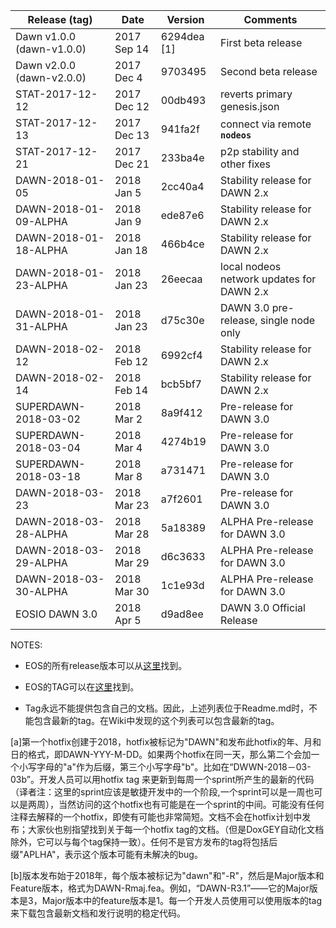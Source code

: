 | Release (tag)                 | Date        | Version     | Comments             |
|-------------------------------|-------------|-------------|----------------------|
| Dawn v1.0.0 (dawn-v1.0.0)     | 2017 Sep 14 | 6294dea [1] | First beta release   |
| Dawn v2.0.0 (dawn-v2.0.0)     | 2017 Dec 4  | 9703495     | Second beta release  |
| STAT-2017-12-12            | 2017 Dec 12 | 00db493  | reverts primary genesis.json|
| STAT-2017-12-13            | 2017 Dec 13 | 941fa2f  | connect via remote **`nodeos`** |
| STAT-2017-12-21            | 2017 Dec 21 | 233ba4e  | p2p stability and other fixes |
| DAWN-2018-01-05            | 2018 Jan 5 | 2cc40a4  | Stability release for DAWN 2.x |
| DAWN-2018-01-09-ALPHA            | 2018 Jan 9 | ede87e6  | Stability release for DAWN 2.x |
| DAWN-2018-01-18-ALPHA            | 2018 Jan 18 | 466b4ce  | Stability release for DAWN 2.x |
| DAWN-2018-01-23-ALPHA            | 2018 Jan 23 | 26eecaa  | local nodeos network updates for DAWN 2.x |
| DAWN-2018-01-31-ALPHA            | 2018 Jan 23 | d75c30e  | DAWN 3.0 pre-release, single node only |
| DAWN-2018-02-12           | 2018 Feb 12 | 6992cf4  | Stability release for DAWN 2.x |
| DAWN-2018-02-14           | 2018 Feb 14 | bcb5bf7  | Stability release for DAWN 2.x |
| SUPERDAWN-2018-03-02           | 2018 Mar 2 | 8a9f412  | Pre-release for DAWN 3.0 |
| SUPERDAWN-2018-03-04           | 2018 Mar 4 | 4274b19  | Pre-release for DAWN 3.0 |
| SUPERDAWN-2018-03-18           | 2018 Mar 8 | a731471  | Pre-release for DAWN 3.0 |
| DAWN-2018-03-23           | 2018 Mar 23 | a7f2601  | Pre-release for DAWN 3.0 |
| DAWN-2018-03-28-ALPHA           | 2018 Mar 28 | 5a18389  | ALPHA Pre-release for DAWN 3.0 |
| DAWN-2018-03-29-ALPHA           | 2018 Mar 29 | d6c3633  | ALPHA Pre-release for DAWN 3.0 |
| DAWN-2018-03-30-ALPHA           | 2018 Mar 30 | 1c1e93d  | ALPHA Pre-release for DAWN 3.0 |
| EOSIO DAWN 3.0           | 2018 Apr 5 | d9ad8ee  | DAWN 3.0 Official Release |

NOTES:  

* EOS的所有release版本可以从[这里](https://github.com/EOSIO/eos/releases)找到。 

* EOS的TAG可以在[这里](https://github.com/EOSIO/eos/tags)找到。 

* Tag永远不能提供包含自己的文档。因此，上述列表位于Readme.md时，不能包含最新的tag。在Wiki中发现的这个列表可以包含最新的tag。 

[a]第一个hotfix创建于2018，hotfix被标记为"DAWN"和发布此hotfix的年、月和日的格式，即DAWN-YYY-M-DD。如果两个hotfix在同一天，那么第二个会加一个小写字母的"a"作为后缀，第三个小写字母"b"。比如在“DWWN-2018－03-03b”。开发人员可以用hotfix tag 来更新到每周一个sprint所产生的最新的代码（译者注：这里的sprint应该是敏捷开发中的一个阶段,一个sprint可以是一周也可以是两周），当然访问的这个hotfix也有可能是在一个sprint的中间。可能没有任何注释去解释的一个hotfix，即使有可能也非常简短。文档不会在hotfix计划中发布；大家伙也别指望找到关于每一个hotfix tag的文档。（但是DoxGEY自动化文档除外，它可以与每个tag保持一致）。任何不是官方发布的tag将包括后缀"APLHA"，表示这个版本可能有未解决的bug。

[b]版本发布始于2018年，每个版本被标记为"dawn"和"-R"，然后是Major版本和Feature版本，格式为DAWN-Rmaj.fea。例如，“DAWN-R3.1”——它的Major版本是3，Major版本中的feature版本是1。每一个开发人员使用可以使用版本的tag来下载包含最新文档和发行说明的稳定代码。

